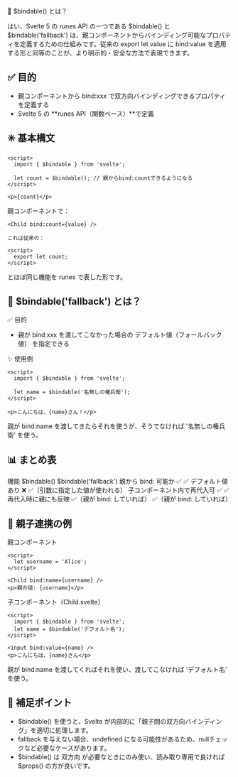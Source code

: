  🔧 $bindable() とは？
 
 はい、Svelte 5 の runes API の一つである $bindable() と $bindable('fallback') は、親コンポーネントからバインディング可能なプロパティを定義するための仕組みです。従来の export let value に bind:value を適用する形と同等のことが、より明示的・安全な方法で表現できます。

## ✅ 目的
- 親コンポーネントから bind:xxx で双方向バインディングできるプロパティを定義する
- Svelte 5 の **runes API（関数ベース）**で定義

## ✳️ 基本構文

```svelte
<script>
  import { $bindable } from 'svelte';

  let count = $bindable(); // 親からbind:countできるようになる
</script>

<p>{count}</p>
```

親コンポーネントで：

```svelte
<Child bind:count={value} />

これは従来の：

<script>
  export let count;
</script>
```

とほぼ同じ機能を runes で表した形です。

## 🔄 $bindable('fallback') とは？

✅ 目的
- 親が bind:xxx を渡してこなかった場合の デフォルト値（フォールバック値） を指定できる

✨ 使用例

```svelte
<script>
  import { $bindable } from 'svelte';

  let name = $bindable('名無しの権兵衛');
</script>

<p>こんにちは、{name}さん！</p>
```

親が bind:name を渡してきたらそれを使うが、そうでなければ '名無しの権兵衛' を使う。


## 📊 まとめ表

機能  $bindable()  $bindable('fallback')
親から bind: 可能か  ✅  ✅
デフォルト値あり  ❌  ✅（引数に指定した値が使われる）
子コンポーネント内で再代入可  ✅  ✅
再代入時に親にも反映  ✅（親が bind: していれば）  ✅（親が bind: していれば）


## 🔁 親子連携の例

親コンポーネント

```svelte
<script>
  let username = 'Alice';
</script>

<Child bind:name={username} />
<p>親の値: {username}</p>
```

子コンポーネント（Child.svelte）

```svelte
<script>
  import { $bindable } from 'svelte';
  let name = $bindable('デフォルト名');
</script>

<input bind:value={name} />
<p>こんにちは、{name}さん</p>
```

親が bind:name を渡してくればそれを使い、渡してこなければ 'デフォルト名' を使う。

## 🧠 補足ポイント
- $bindable() を使うと、Svelte が内部的に「親子間の双方向バインディング」を適切に処理します。
- fallback を与えない場合、undefined になる可能性があるため、nullチェックなど必要なケースがあります。
- $bindable() は 双方向 が必要なときにのみ使い、読み取り専用で良ければ $props() の方が良いです。
